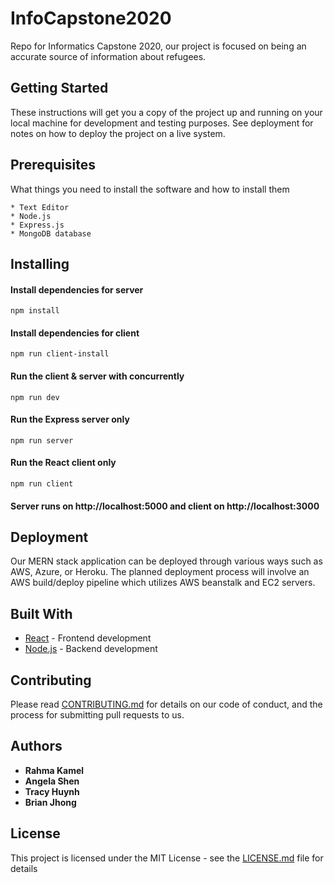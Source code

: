 # InfoCapstone2020
Repo for Informatics Capstone 2020, our project is focused on being an accurate source of information about refugees. 

## Getting Started

These instructions will get you a copy of the project up and running on your local machine for development and testing purposes. See deployment for notes on how to deploy the project on a live system.

## Prerequisites

What things you need to install the software and how to install them

```
* Text Editor 
* Node.js
* Express.js 
* MongoDB database 
```

## Installing

#### Install dependencies for server

```
npm install
```
#### Install dependencies for client

```
npm run client-install
```

#### Run the client & server with concurrently

```
npm run dev
```

#### Run the Express server only

```
npm run server
```

#### Run the React client only

```
npm run client
```

#### Server runs on http://localhost:5000 and client on http://localhost:3000

## Deployment

Our MERN stack application can be deployed through various ways such as AWS, Azure, or Heroku. 
The planned deployment process will involve an AWS build/deploy pipeline which utilizes AWS beanstalk and EC2 servers.  

## Built With

* [React](https://reactjs.org/) - Frontend development
* [Node.js](https://nodejs.org/en/) - Backend development

## Contributing

Please read [CONTRIBUTING.md](https://gist.github.com/PurpleBooth/b24679402957c63ec426) for details on our code of conduct, and the process for submitting pull requests to us.

## Authors

* **Rahma Kamel** 
* **Angela Shen** 
* **Tracy Huynh** 
* **Brian Jhong** 

## License

This project is licensed under the MIT License - see the [LICENSE.md](LICENSE.md) file for details
